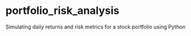 # portfolio_risk_analysis
Simulating daily returns and risk metrics for a stock portfolio using Python
